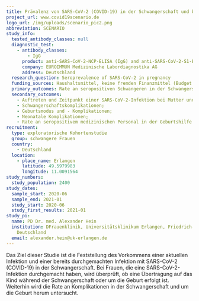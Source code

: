 ```yaml
---
title: Prävalenz von SARS-CoV-2 (COVID-19) in der Schwangerschaft und bei Geburt in Franken
project_url: www.covid19scenario.de
logo_url: /img/uploads/scenario_pic2.png
abbreviation: SCENARIO
study_info:
  tested_antibody_classes: null
  diagnostic_test:
    - antibody_classes:
        - IgG
      product: anti-SARS-CoV-2-NCP-ELISA (IgG) and anti-SARS-CoV-2-S1-ELISA (IgG)
      company: EUROIMMUN Medizinische Labordiagnostika AG
      address: Deutschland
  research_question: Seroprevalence of SARS-CoV-2 in pregnancy
  funding_sources: Haushaltsmittel, keine fremden Finanzmittel (Budget des Studienleiters)
  primary_outcomes: Rate an seropositiven Schwangeren in der Schwangerschaft in drei Kohorten (Monat 1, Monat 2, Monat 3)
  secondary_outcomes: 
    - Auftreten und Zeitpunkt einer SARS-CoV-2-Infektion bei Mutter und Kind;
    - Schwangerschaftskomplikationen;
    - Geburtsmodus und - Komplikationen;
    - Neonatale Komplikationen;
    - Rate an seropositivem medizinischen Personal in der Geburtshilfe
recruitment:
  type: exploratorische Kohortenstudie
  group: schwangere Frauen
  country:
    - Deutschland
  location:
    - place_name: Erlangen
      latitude: 49.5979983
      longitude: 11.0091564
study_numbers:
  study_population: 2400
study_dates:
  sample_start: 2020-06
  sample_end: 2021-01
  study_start: 2020-06
  study_first_results: 2021-01
study_pi:
  name: PD Dr. med. Alexander Hein
  institution: DFrauenklinik, Universitätsklinikum Erlangen, Friedrich-Alexander Universität Erlangen-Nürnberg, Erlangen,
    Deutschland
  email: alexander.hein@uk-erlangen.de
---
```

Das Ziel dieser Studie ist die Feststellung des Vorkommens einer aktuellen Infektion und einer bereits durchgemachten Infektion mit SARS-CoV-2 (COVID-19) in der Schwangerschaft. Bei Frauen, die eine SARS-CoV-2-Infektion durchgemacht haben, wird überprüft, ob eine Übertragung auf das Kind während der Schwangerschaft oder um die Geburt erfolgt ist. Weiterhin wird die Rate an Komplikationen in der Schwangerschaft und um die Geburt herum untersucht.